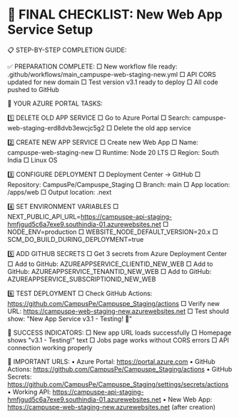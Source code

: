# 🎯 FINAL CHECKLIST: New Web App Service Setup

📋 STEP-BY-STEP COMPLETION GUIDE:

✅ PREPARATION COMPLETE:
□ New workflow file ready: .github/workflows/main_campuspe-web-staging-new.yml
□ API CORS updated for new domain
□ Test version v3.1 ready to deploy
□ All code pushed to GitHub

🔧 YOUR AZURE PORTAL TASKS:

1️⃣ DELETE OLD APP SERVICE
□ Go to Azure Portal
□ Search: campuspe-web-staging-erd8dvb3ewcjc5g2
□ Delete the old app service

2️⃣ CREATE NEW APP SERVICE
□ Create new Web App
□ Name: campuspe-web-staging-new
□ Runtime: Node 20 LTS
□ Region: South India
□ Linux OS

3️⃣ CONFIGURE DEPLOYMENT
□ Deployment Center → GitHub
□ Repository: CampusPe/Campuspe_Staging
□ Branch: main
□ App location: /apps/web
□ Output location: .next

4️⃣ SET ENVIRONMENT VARIABLES
□ NEXT_PUBLIC_API_URL=https://campuspe-api-staging-hmfjgud5c6a7exe9.southindia-01.azurewebsites.net
□ NODE_ENV=production
□ WEBSITE_NODE_DEFAULT_VERSION=20.x
□ SCM_DO_BUILD_DURING_DEPLOYMENT=true

5️⃣ ADD GITHUB SECRETS
□ Get 3 secrets from Azure Deployment Center
□ Add to GitHub: AZUREAPPSERVICE_CLIENTID_NEW_WEB
□ Add to GitHub: AZUREAPPSERVICE_TENANTID_NEW_WEB
□ Add to GitHub: AZUREAPPSERVICE_SUBSCRIPTIONID_NEW_WEB

6️⃣ TEST DEPLOYMENT
□ Check GitHub Actions: https://github.com/CampusPe/Campuspe_Staging/actions
□ Verify new URL: https://campuspe-web-staging-new.azurewebsites.net
□ Test should show: "New App Service v3.1 - Testing! 🎉"

🎉 SUCCESS INDICATORS:
□ New app URL loads successfully
□ Homepage shows "v3.1 - Testing!" text
□ Jobs page works without CORS errors
□ API connection working properly

🔗 IMPORTANT URLS:
• Azure Portal: https://portal.azure.com
• GitHub Actions: https://github.com/CampusPe/Campuspe_Staging/actions
• GitHub Secrets: https://github.com/CampusPe/Campuspe_Staging/settings/secrets/actions
• Working API: https://campuspe-api-staging-hmfjgud5c6a7exe9.southindia-01.azurewebsites.net
• New Web App: https://campuspe-web-staging-new.azurewebsites.net (after creation)
